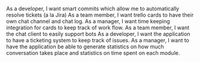 As a developer, I want smart commits which allow me to automatically resolve tickets (a la Jira)
As a team member, I want trello cards to have their own chat channel and chat log.
As a manager, I want time keeping integration for cards to keep track of work flow.
As a team member, I want the chat client to easily support bots
As a developer, I want the application to have a ticketing system to keep track of issues.
As a manager, I want to have the application be able to generate statistics on how much conversation takes place and statistics on time spent on each module.

